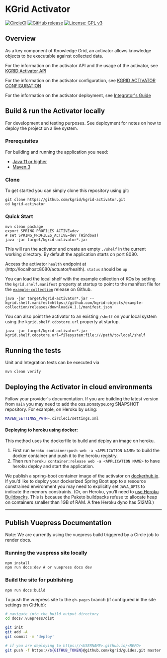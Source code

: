 # KGrid Activator

[![CircleCI](https://circleci.com/gh/kgrid/kgrid-activator.svg?style=svg)](https://circleci.com/gh/kgrid/kgrid-activator)
[![GitHub release](https://img.shields.io/github/release/kgrid/kgrid-activator.svg)](https://github.com/kgrid/kgrid-activator/releases/)
[![License: GPL v3](https://img.shields.io/badge/License-GPLv3-blue.svg)](https://www.gnu.org/licenses/gpl-3.0)

## Overview

As a key component of Knowledge Grid, an activator allows knowledge objects to be executable against collected data.

For the information on the activator API and the usage of the activator, see [KGRID Activator API](https://kgrid.org/kgrid-activator/api.html)

For the information on the activator configuration, see [KGRID ACTIVATOR CONFIGURATION](https://kgrid.org/kgrid-activator/configuration.html)

For the information on the activator deployment, see [Integrator's Guide](https://kgrid.org/guides/integrator/) 

## Build & run the Activator locally

For development and testing purposes. See deployment for notes on how to deploy the project on a live system.

### Prerequisites

For building and running the application you need:

- [Java 11 or higher](https://www.oracle.com/java/)
- [Maven 3](https://maven.apache.org)

### Clone

To get started you can simply clone this repository using git:

```
git clone https://github.com/kgrid/kgrid-activator.git
cd kgrid-activator
```

### Quick Start

```
mvn clean package
export SPRING_PROFILES_ACTIVE=dev 
# set SPRING_PROFILES_ACTIVE=dev (Windows)
java -jar target/kgrid-activator*.jar
```

This will run the activator and create an empty `./shelf` in the current working directory. By default the application
starts on port 8080.

Access the activator `health` endpoint at (http://localhost:8080/actuator/health).  `status` should be `up`

You can load the local shelf with the example collection of KOs by setting the `kgrid.shelf.manifest` property at
startup to point to the manifest file for
the [`example-collection`](https://github.com/kgrid-objects/example-collection/releases/latest) release on Github.

```
java -jar target/kgrid-activator*.jar --kgrid.shelf.manifest=https://github.com/kgrid-objects/example-collection/releases/download/4.1.1/manifest.json 
```

You can also point the activator to an existing `/shelf` on your local system using the  `kgrid.shelf.cdostore.url`
property at startup.

```
java -jar target/kgrid-activator*.jar --kgrid.shelf.cdostore.url=filesystem:file:///path/to/local/shelf
```

## Running the tests

Unit and Integration tests can be executed via

```
mvn clean verify
```

## Deploying the Activator in cloud environments

Follow your provider's documentation. If you are building the latest version from `main` you may need to add the
oss.sonatype.org SNAPSHOT repository. For example, on Heroku by using:

```bash
MAVEN_SETTINGS_PATH=.circleci/settings.xml
```

#### Deploying to heroku using docker:

This method uses the dockerfile to build and deploy an image on heroku.

1. First run `heroku container:push web -a <APPLICATION NAME>` to build the docker container and push it to the heroku
   registry.
1. Then run `heroku container:release web -a <APPLICATION NAME>` to have heroku deploy and start the application.

We publish a spring-boot container image of the activator on [dockerhub.io](https://hub.docker.com/r/kgrid/activator/tags?page=1&ordering=last_updated). If you’d like to deploy your dockerized Spring Boot app to a resource constrained environment you may need to explicitly set `JAVA_OPTS` to indicate the memory constraints. (Or, on Heroku, you’ll need to [use Heroku Buildpacks](https://developer.okta.com/blog/2020/12/28/spring-boot-docker#deploy-spring-boot--docker-to-heroku). This is because the Paketo buildpacks refuse to allocate heap on containers smaller than 1GB of RAM. A free Heroku dyno has 512MB.)

----
## Publish Vuepress Documentation

Note: We are currently using the vuepress build triggered by a Circle job to render docs.

### Running the vuepress site locally

```
npm install
npm run docs:dev # or vuepress docs dev
```

### Build the site for publishing

```
npm run docs:build
```

To push the vuepress site to the `gh-pages` branch (if configured in the site settings on GitHub):

```bash
# navigate into the build output directory
cd docs/.vuepress/dist

git init
git add -A
git commit -m 'deploy'

# if you are deploying to https://<USERNAME>.github.io/<REPO>
git push -f https://${GITHUB_TOKEN}@github.com/kgrid/guides.git master:gh-pages
```
